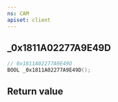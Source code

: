 ```yaml
---
ns: CAM
apiset: client
---
```

## _0x1811A02277A9E49D

```c
// 0x1811A02277A9E49D
BOOL _0x1811A02277A9E49D();
```



## Return value

